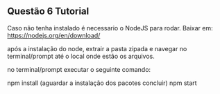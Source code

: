 ## Questão 6 Tutorial

Caso não tenha instalado é necessario o NodeJS para rodar.
Baixar em: https://nodejs.org/en/download/

após a instalação do node, extrair a pasta zipada e navegar no terminal/prompt até o local onde estão os arquivos.

no terminal/prompt executar o seguinte comando:

npm install (aguardar a instalação dos pacotes concluir)
npm start

